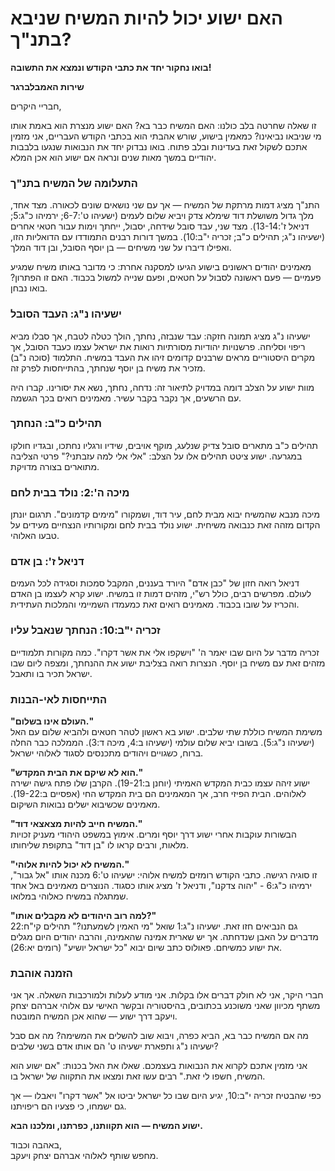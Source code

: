 # האם ישוע יכול להיות המשיח שניבא בתנ"ך?

**בואו נחקור יחד את כתבי הקודש ונמצא את התשובה!**

**שירות האמבלברגר**

חבריי היקרים,

זו שאלה שחרטה בלב כולנו: האם המשיח כבר בא? האם ישוע מנצרת הוא באמת אותו מי שניבאו נביאינו? כמאמין בישוע, שורש אהבתי הוא בכתבי הקודש העבריים, אני מזמין אתכם לשקול זאת בעדינות ובלב פתוח. בואו נבדוק יחד את הנבואות שנגעו בלבבות יהודיים במשך מאות שנים ונראה אם ישוע הוא אכן המלא.

### התעלומה של המשיח בתנ"ך

התנ"ך מציג דמות מרתקת של המשיח — אך עם שני נושאים שונים לכאורה. מצד אחד, מלך גדול משושלת דוד שימלא צדק ויביא שלום לעמים (ישעיהו ט':6-7; ירמיהו כ"ג:5; דניאל ז':13-14). מצד שני, עבד סובל שידחה, יסבול, ייחתך וימות עבור חטאי אחרים (ישעיהו נ"ג; תהילים כ"ב; זכריה י"ב:10). במשך דורות רבנים התמודדו עם הדואליות הזו, ואפילו דיברו על שני משיחים — בן יוסף הסובל, ובן דוד המלך.

מאמינים יהודים ראשונים בישוע הגיעו למסקנה אחרת: כי מדובר באותו משיח שמגיע פעמיים — פעם ראשונה לסבול על חטאים, ופעם שנייה למשול בכבוד. האם זו הפתרון? בואו נבחן.

### ישעיהו נ"ג: העבד הסובל

ישעיהו נ"ג מציג תמונה חזקה: עבד שנבזה, נחתך, הולך כטלה לטבח, אך סבלו מביא ריפוי וסליחה. פרשנויות יהודיות מסורתיות רואות את ישראל עצמו כעבד הסובל, אך מקרים היסטוריים מראים שרבנים קדומים זיהו את העבד במשיח. התלמוד (סוכה נ"ב) מזכיר את משיח בן יוסף שנחתך, בהתייחסות לפרק זה.

מוות ישוע על הצלב דומה במדויק לתיאור זה: נדחה, נחתך, נשא את יסורינו. קברו היה עם הרשעים, אך נקבר בקבר עשיר. מאמינים רואים בכך הגשמה.

### תהילים כ"ב: הנחתך

תהילים כ"ב מתארים סובל צדיק שנלעג, מוקף אויבים, שידיו ורגליו נחתכו, ובגדיו חולקו במגרעה. ישוע ציטט תהילים אלו על הצלב: "אלי אלי למה עזבתני?" פרטי הצליבה מתוארים בצורה מדויקת.

### מיכה ה':2: נולד בבית לחם

מיכה מנבא שהמשיח יבוא מבית לחם, עיר דוד, ושמקורו "מימים קדמונים". תרגום יונתן הקדום מזהה זאת כנבואה משיחית. ישוע נולד בבית לחם ומקורותיו הנצחיים מעידים על טבעו האלוהי.

### דניאל ז': בן אדם

דניאל רואה חזון של "כבן אדם" היורד בעננים, המקבל סמכות וסגידה לכל העמים לעולם. מפרשים רבים, כולל רש"י, מזהים דמות זו במשיח. ישוע קרא לעצמו בן האדם והכריז על שובו בכבוד. מאמינים רואים זאת כמעמדו השמיימי והמלכות העתידית.

### זכריה י"ב:10: הנחתך שנאבל עליו

זכריה מדבר על היום שבו יאמר ה' "וישקפו אלי את אשר דקרו". כמה מקורות תלמודיים מזהים זאת עם משיח בן יוסף. הנצרות רואה בצליבת ישוע את ההנחתך, ומצפה ליום שבו ישראל תכיר בו ותאבל.

### התייחסות לאי-הבנות

**"העולם אינו בשלום."**  
משימת המשיח כוללת שתי שלבים. ישוע בא ראשון לטהר חטאים ולהביא שלום עם האל (ישעיהו נ"ג:5). בשובו יביא שלום עולמי (ישעיהו ב:4, מיכה ד:3). הממלכה כבר החלה ברוח, כשגויים ויהודים מתכנסים לסגוד לאלוהי ישראל.

**"הוא לא שיקם את הבית המקדש."**  
ישוע זיהה עצמו כבית המקדש האמיתי (יוחנן ב:19-21). הקרבן שלו פתח גישה ישירה לאלוהים. הבית הפיזי חרב, אך המאמינים הם בית המקדש החי (אפסיים ב:19-22). מאמינים שכשיבוא ישלים נבואות השיקום.

**"המשיח חייב להיות מצאצאי דוד."**  
הבשורות עוקבות אחרי ישוע דרך יוסף ומרים. אימוץ במשפט היהודי מעניק זכויות מלאות, ורבים קראו לו "בן דוד" בתקופת שליחותו.

**"המשיח לא יכול להיות אלוהי."**  
זו סוגיה רגישה. כתבי הקודש רומזים למשיח אלוהי: ישעיהו ט':6 מכנה אותו "אל גבור", ירמיהו כ"ג:6 - "יהוה צדקנו", ודניאל ז' מציג אותו כסגוד. הנוצרים מאמינים באל אחד שמתגלה במשיח כאלוהי במלואו.

**"למה רוב היהודים לא מקבלים אותו?"**  
גם הנביאים חזו זאת. ישעיהו נ"ג:1 שואל "מי האמין לשמעתנו?" תהילים קי"ח:22 מדברים על האבן שנדחתה. אך יש שארית אמינה שהאמינה, והרבה יהודים היום מגלים את ישוע כמשיחם. פאולוס כתב שיום יבוא "כל ישראל יושיע" (רומים יא:26).

### הזמנה אוהבת

חברי היקר, אני לא חולק דברים אלו בקלות. אני מודע לעלות ולמורכבות השאלה. אך אני משתף מכיוון שאני משוכנע בכתובים, בהיסטוריה ובקשר האישי עם אלוהי אברהם יצחק ויעקב דרך ישוע — שהוא אכן המשיח המובטח.

מה אם המשיח כבר בא, הביא כפרה, ויבוא שוב להשלים את המשימה? מה אם סבל ישעיהו נ"ג ותפארת ישעיהו ט' הם אותו אדם בשני שלבים?

אני מזמין אתכם לקרוא את הנבואות בעצמכם. שאלו את האל בכנות: "אם ישוע הוא המשיח, חשפו לי זאת." רבים עשו זאת ומצאו את התקווה של ישראל בו.

כפי שהבטיח זכריה י"ב:10, יגיע היום שבו כל ישראל יביטו אל "אשר דקרו" ויאבלו — אך גם ישמחו, כי פצעיו הם ריפויתנו.

**ישוע המשיח — הוא תקוותנו, כפרתנו, ומלכנו הבא.**

באהבה וכבוד,  
מחפש שותף לאלוהי אברהם יצחק ויעקב.
